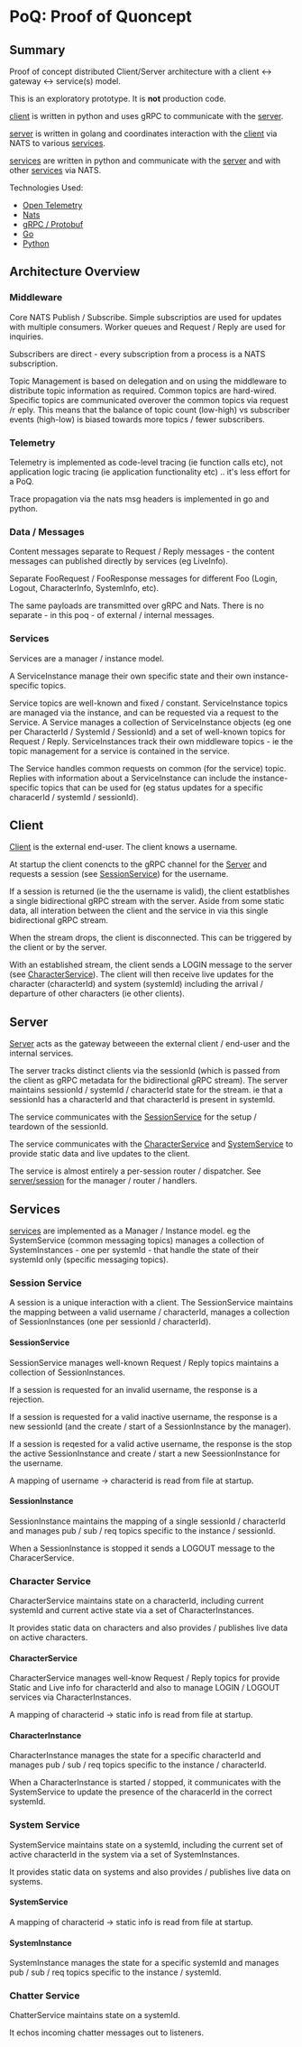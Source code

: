 # PoQ: Proof of Quoncept

## Summary

Proof of concept distributed Client/Server architecture with a client <-> gateway <-> service(s) model.

This is an exploratory prototype. It is **not** production code.

[client](client/) is written in python and uses gRPC to communicate with the [server](server/).

[server](server/) is written in golang and coordinates interaction with the [client](client/) via NATS to various [services](services/).

[services](services/) are written in python and communicate with the [server](server/) and with other [services](services/) via NATS.


Technologies Used:

- [Open Telemetry](https://opentelemetry.io)
- [Nats](https://nats.io)
- [gRPC / Protobuf](https://gRPC.io)
- [Go](https://go.dev)
- [Python](https://www.python.org)

## Architecture Overview

### Middleware

Core NATS Publish / Subscribe. Simple subscriptios are used for updates with multiple consumers. Worker queues and Request / Reply are used for inquiries.

Subscribers are direct - every subscription from a process is a NATS subscription.

Topic Management is based on delegation and on using the middleware to distribute topic information as required. Common topics are hard-wired. Specific topics are communicated overover the common topics via request /r eply. This means that the balance of topic count (low-high) vs subscriber events (high-low) is biased towards more topics / fewer subscribers.

### Telemetry

Telemetry is implemented as code-level tracing (ie function calls etc), not application logic tracing (ie application functionality etc) .. it's less effort for a PoQ.

Trace propagation via the nats msg headers is implemented in go and python.

### Data / Messages

Content messages separate to Request / Reply messages - the content messages can published directly by services (eg LiveInfo).

Separate FooRequest / FooResponse messages for different Foo (Login, Logout, CharacterInfo, SystemInfo, etc).

The same payloads are transmitted over gRPC and Nats. There is no separate - in this poq - of external / internal messages.

### Services

Services are a manager / instance model.

A ServiceInstance manage their own specific state and their own instance-specific topics. 

Service topics are well-known and fixed / constant. ServiceInstance topics are managed via the instance, and can be requested via a request to the Service.
A Service manages a collection of ServiceInstance objects (eg one per CharacterId / SystemId / SessionId) and a set of well-known topics for Request / Reply.
ServiceInstances track their own middleware topics - ie the topic management for a service is contained in the service. 

The Service handles common requests on common (for the service) topic. Replies with information about a ServiceInstance can include the instance-specific topics that can be used for (eg status updates for a specific characerId / systemId / sessionId).

## Client

[Client](client/) is the external end-user. The client knows a username.

At startup the client conencts to the gRPC channel for the [Server](server/) and requests a session (see [SessionService](#session-service)) for the username.

If a session is returned (ie the the username is valid), the client estatblishes a single bidirectional gRPC stream with the server. Aside from some static data, all interation between the client and the service in via this single bidirectional gRPC stream.

When the stream drops, the client is disconnected. This can be triggered by the client or by the server.

With an established stream, the client sends a LOGIN message to the server (see [CharacterService](#character-service)). The client will then receive live updates for the character (characterId) and system (systemId) including the arrival / departure of other characters (ie other clients).


## Server

[Server](server/) acts as the gateway betweeen the external client / end-user and the internal services.

The server tracks distinct clients via the sessionId (which is passed from the client as gRPC metadata for the bidirectional gRPC stream). The server maintains sessionId / systemId / characterId state for the stream. ie that a sessionId has a characterId and that characterId is present in systemId.

The service communicates with the [SessionService](#session-service) for the setup / teardown of the sessionId.

The service communicates with the [CharacterService](#character-service) and [SystemService](#system-service) to provide static data and live updates to the client.

The service is almost entirely a per-session router / dispatcher. See [server/session](server/session/) for the manager / router / handlers.

## Services

[services](services/) are implemented as a Manager / Instance model. eg the SystemService (common messaging topics) manages a collection of SystemInstances - one per systemId - that handle the state of their systemId only (specific messaging topics).

### Session Service

A session is a unique interaction with a client. The SessionService maintains the mapping between a valid username / characterId, manages a collection of SessionInstances (one per sessionId / characterId).

#### SessionService

SessionService manages well-known Request / Reply topics maintains a collection of SessionInstances.

If a session is requested for an invalid username, the response is a rejection.

If a session is requested for a valid inactive username, the response is a new sessionId (and the create / start of a SessionInstance by the manager).

If a session is reqested for a valid active username, the response is the stop the active SessionInstance and create / start a new SeessionInstance for the username.

A mapping of username -> characterid is read from file at startup.

#### SessionInstance

SessionInstance maintains the mapping of a single sessionId / characterId and manages pub / sub / req topics specific to the instance / sessionId.

When a SessionInstance is stopped it sends a LOGOUT message to the CharacerService.

### Character Service

CharacterService maintains state on a characterId, including current systemId and current active state via a set of CharacterInstances.

It provides static data on characters and also provides / publishes live data on active characters.

#### CharacterService

CharacterService manages well-know Request / Reply topics for provide Static and Live info for characterId and also to manage LOGIN / LOGOUT services via CharacterInstances.

A mapping of characterid -> static info is read from file at startup.

#### CharacterInstance

CharacterInstance manages the state for a specific characterId and manages pub / sub / req topics specific to the instance / characterId.

When a CharacterInstance is started / stopped, it communicates with the SystemService to update the presence of the characerId in the correct systemId.

### System Service

SystemService maintains state on a systemId, including the current set of active characterId in the system via a set of SystemInstances.

It provides static data on systems and also provides / publishes live data on systems.

#### SystemService

A mapping of characterid -> static info is read from file at startup.

#### SystemInstance

SystemInstance manages the state for a specific systemId and manages pub / sub / req topics specific to the instance / systemId.

### Chatter Service

ChatterService maintains state on a systemId.

It echos incoming chatter messages out to listeners.
